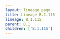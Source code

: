 ```yaml
---
layout: lineage_page
title: Lineage B.1.115
lineage: B.1.115
parent: B.1
children: ['B.1.115']
---
```

